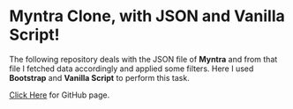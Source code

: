 # Myntra Clone, with JSON and Vanilla Script!

The following repository deals with the JSON file of **Myntra** and from that file I fetched data accordingly and applied some filters.
Here I used **Bootstrap** and **Vanilla Script** to perform this task.

[Click Here](https://iamhimanshugulati.github.io/myntra-clone/) for GitHub page.
